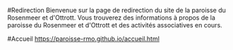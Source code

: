 #Redirection
Bienvenue sur la page de redirection du site de la paroisse du Rosenmeer et d'Ottrott. 
Vous trouverez des informations à propos de la paroisse du Rosenmeer et d'Ottrott et des activités associatives en cours.

#Accueil
https://paroisse-rmo.github.io/accueil.html
